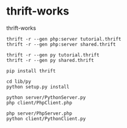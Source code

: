 # thrift-works
thrift-works

```
thrift -r --gen php:server tutorial.thrift
thrift -r --gen php:server shared.thrift
```

```
thrift -r --gen py tutorial.thrift
thrift -r --gen py shared.thrift
```

```
pip install thrift
```
```
cd lib/py
python setup.py install
```

```
python server/PythonServer.py
php client/PhpClient.php
```

```
php server/PhpServer.php
python client/PythonClient.py
```
